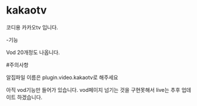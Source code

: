 # kakaotv
코디용 카카오tv 입니다. 

-기능

 Vod 20개정도 나옵니다.

#주의사항

알집파일 이름은 plugin.video.kakaotv로 해주세요

아직 vod기능만 들어가 있습니다. vod페이지 넘기는 것을 구현못해서 
live는 추후 업데이트 하겠습니다.
